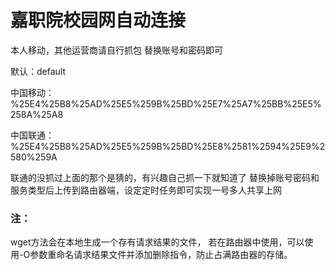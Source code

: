 # 嘉职院校园网自动连接
本人移动，其他运营商请自行抓包
替换账号和密码即可

默认：default

中国移动：%25E4%25B8%25AD%25E5%259B%25BD%25E7%25A7%25BB%25E5%258A%25A8

中国联通：%25E4%25B8%25AD%25E5%259B%25BD%25E8%2581%2594%25E9%2580%259A

联通的没抓过上面的那个是猜的，有兴趣自己抓一下就知道了
替换掉账号密码和服务类型后上传到路由器端，设定定时任务即可实现一号多人共享上网
### 注：
wget方法会在本地生成一个存有请求结果的文件，
若在路由器中使用，可以使用-O参数重命名请求结果文件并添加删除指令，防止占满路由器的存储。
